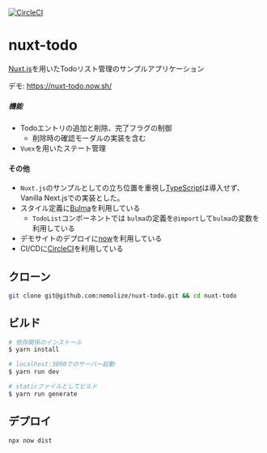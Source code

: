 [![CircleCI](https://circleci.com/gh/nemolize/nuxt-todo/tree/master.svg?style=svg)](https://circleci.com/gh/nemolize/nuxt-todo/tree/master)

# nuxt-todo

[Nuxt.js](https://nuxtjs.org)を用いたTodoリスト管理のサンプルアプリケーション

デモ: https://nuxt-todo.now.sh/

##### 機能
* Todoエントリの追加と削除、完了フラグの制御
  * 削除時の確認モーダルの実装を含む
* `Vuex`を用いたステート管理

#### その他
* `Nuxt.js`のサンプルとしての立ち位置を重視し[TypeScript](https://www.typescriptlang.org/)は導入せず、Vanilla Next.jsでの実装とした。
* スタイル定義に[Bulma](http://bulma.io)を利用している
  * `TodoList`コンポーネントでは `bulma`の定義を`@import`して`bulma`の変数を利用している
* デモサイトのデプロイに[now](https://zeit.co/now)を利用している
* CI/CDに[CircleCI](https://circleci.com)を利用している

## クローン

```bash
git clone git@github.com:nemolize/nuxt-todo.git && cd nuxt-todo
```

## ビルド

```bash
# 依存関係のインストール
$ yarn install

# localhost:3000でのサーバー起動
$ yarn run dev

# staticファイルとしてビルド
$ yarn run generate
```

## デプロイ
```bash
npx now dist
```
